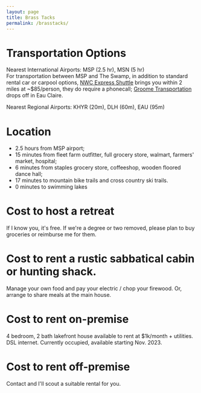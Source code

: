 ```yaml
---
layout: page
title: Brass Tacks
permalink: /brasstacks/
---
```


# Transportation Options
Nearest International Airports: MSP (2.5 hr), MSN (5 hr)  
For transportation between MSP and The Swamp, in addition to standard rental car or carpool options, [NWC Express Shuttle](https://nwcshuttle.com/) brings you within 2 miles at ~$85/person, they do require a phonecall; [Groome Transportation](https://groometransportation.com//minneapolis-st-paul-airport/eau-claire/reservations/) drops off in Eau Claire. 

Nearest Regional Airports: KHYR (20m), DLH (60m), EAU (95m)  

# Location
- 2.5 hours from MSP airport;   
- 15 minutes from fleet farm outfitter, full grocery store, walmart, farmers' market, hospital;   
- 6 minutes from staples grocery store, coffeeshop, wooden floored dance hall;   
- 17 minutes to mountain bike trails and cross country ski trails.
- 0 minutes to swimming lakes

# Cost to host a retreat
If I know you, it's free. If we're a degree or two removed, please plan to buy groceries or reimburse me for them.

# Cost to rent a rustic sabbatical cabin or hunting shack.
Manage your own food and pay your electric / chop your firewood. Or, arrange to share meals at the main house.

# Cost to rent on-premise
4 bedroom, 2 bath lakefront house available to rent at $1k/month + utilities. DSL internet. Currently occupied, available starting Nov. 2023. 

# Cost to rent off-premise
Contact and I'll scout a suitable rental for you.
